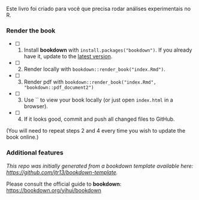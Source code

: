 Este livro foi criado para você que precisa rodar análises experimentais no R.

### Render the book

- [ ] 1. Install **bookdown** with `install.packages("bookdown")`. If you already have it, update to the [latest version](https://CRAN.R-project.org/package=bookdown).

- [ ] 2. Render locally with `bookdown::render_book("index.Rmd")`.

- [ ] 3. Render pdf with `bookdown::render_book("index.Rmd", "bookdown::pdf_document2")`

- [ ] 3. Use `` to view your book locally (or just open `index.html` in a browser).

- [ ] 4. If it looks good, commit and push all changed files to GitHub. 

(You will need to repeat steps 2 and 4 every time you wish to update the book online.)

### Additional features

*This repo was initially generated from a bookdown template available here: https://github.com/jtr13/bookdown-template.*

Please consult the official guide to **bookdown**: https://bookdown.org/yihui/bookdown

